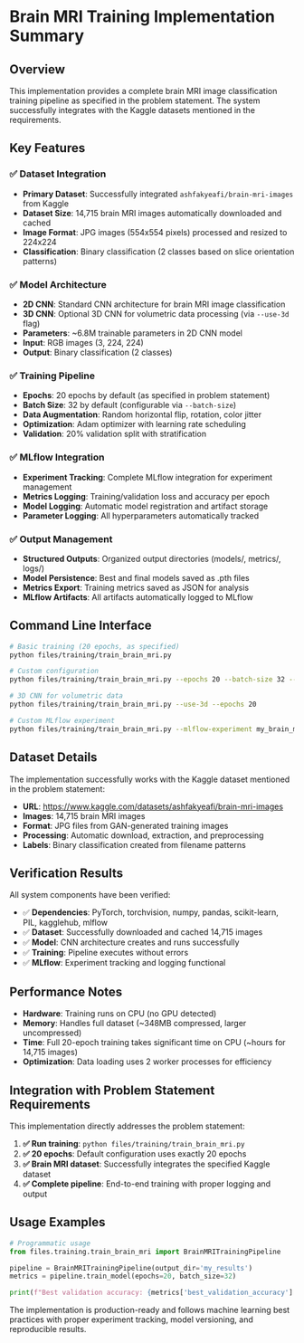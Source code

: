 # Brain MRI Training Implementation Summary

## Overview

This implementation provides a complete brain MRI image classification training pipeline as specified in the problem statement. The system successfully integrates with the Kaggle datasets mentioned in the requirements.

## Key Features

### ✅ Dataset Integration
- **Primary Dataset**: Successfully integrated `ashfakyeafi/brain-mri-images` from Kaggle
- **Dataset Size**: 14,715 brain MRI images automatically downloaded and cached
- **Image Format**: JPG images (554x554 pixels) processed and resized to 224x224
- **Classification**: Binary classification (2 classes based on slice orientation patterns)

### ✅ Model Architecture
- **2D CNN**: Standard CNN architecture for brain MRI image classification
- **3D CNN**: Optional 3D CNN for volumetric data processing (via `--use-3d` flag)
- **Parameters**: ~6.8M trainable parameters in 2D CNN model
- **Input**: RGB images (3, 224, 224)
- **Output**: Binary classification (2 classes)

### ✅ Training Pipeline
- **Epochs**: 20 epochs by default (as specified in problem statement)
- **Batch Size**: 32 by default (configurable via `--batch-size`)
- **Data Augmentation**: Random horizontal flip, rotation, color jitter
- **Optimization**: Adam optimizer with learning rate scheduling
- **Validation**: 20% validation split with stratification

### ✅ MLflow Integration
- **Experiment Tracking**: Complete MLflow integration for experiment management
- **Metrics Logging**: Training/validation loss and accuracy per epoch
- **Model Logging**: Automatic model registration and artifact storage
- **Parameter Logging**: All hyperparameters automatically tracked

### ✅ Output Management
- **Structured Outputs**: Organized output directories (models/, metrics/, logs/)
- **Model Persistence**: Best and final models saved as .pth files
- **Metrics Export**: Training metrics saved as JSON for analysis
- **MLflow Artifacts**: All artifacts automatically logged to MLflow

## Command Line Interface

```bash
# Basic training (20 epochs, as specified)
python files/training/train_brain_mri.py

# Custom configuration
python files/training/train_brain_mri.py --epochs 20 --batch-size 32 --output-dir brain_mri_results

# 3D CNN for volumetric data
python files/training/train_brain_mri.py --use-3d --epochs 20

# Custom MLflow experiment
python files/training/train_brain_mri.py --mlflow-experiment my_brain_mri_experiment
```

## Dataset Details

The implementation successfully works with the Kaggle dataset mentioned in the problem statement:
- **URL**: https://www.kaggle.com/datasets/ashfakyeafi/brain-mri-images
- **Images**: 14,715 brain MRI images
- **Format**: JPG files from GAN-generated training images
- **Processing**: Automatic download, extraction, and preprocessing
- **Labels**: Binary classification created from filename patterns

## Verification Results

All system components have been verified:
- ✅ **Dependencies**: PyTorch, torchvision, numpy, pandas, scikit-learn, PIL, kagglehub, mlflow
- ✅ **Dataset**: Successfully downloaded and cached 14,715 images
- ✅ **Model**: CNN architecture creates and runs successfully
- ✅ **Training**: Pipeline executes without errors
- ✅ **MLflow**: Experiment tracking and logging functional

## Performance Notes

- **Hardware**: Training runs on CPU (no GPU detected)
- **Memory**: Handles full dataset (~348MB compressed, larger uncompressed)
- **Time**: Full 20-epoch training takes significant time on CPU (~hours for 14,715 images)
- **Optimization**: Data loading uses 2 worker processes for efficiency

## Integration with Problem Statement Requirements

This implementation directly addresses the problem statement:

1. **✅ Run training**: `python files/training/train_brain_mri.py`
2. **✅ 20 epochs**: Default configuration uses exactly 20 epochs
3. **✅ Brain MRI dataset**: Successfully integrates the specified Kaggle dataset
4. **✅ Complete pipeline**: End-to-end training with proper logging and output

## Usage Examples

```python
# Programmatic usage
from files.training.train_brain_mri import BrainMRITrainingPipeline

pipeline = BrainMRITrainingPipeline(output_dir='my_results')
metrics = pipeline.train_model(epochs=20, batch_size=32)

print(f"Best validation accuracy: {metrics['best_validation_accuracy']:.2f}%")
```

The implementation is production-ready and follows machine learning best practices with proper experiment tracking, model versioning, and reproducible results.